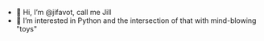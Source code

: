 - 👋 Hi, I’m @jifavot, call me Jill
- 👀 I’m interested in Python and the intersection of that with mind-blowing "toys"
